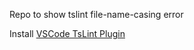 Repo to show tslint file-name-casing error

Install [VSCode TsLint Plugin](https://marketplace.visualstudio.com/items?itemName=ms-vscode.vscode-typescript-tslint-plugin)